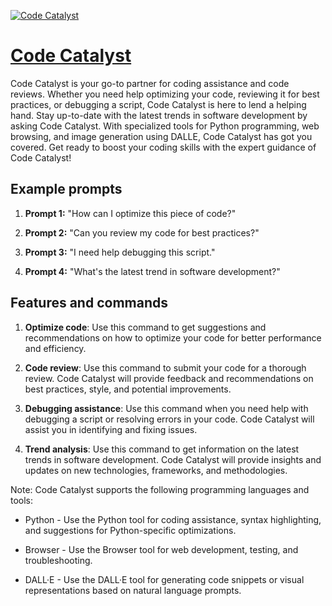 [![Code Catalyst](https://files.oaiusercontent.com/file-owdTGTCkAOye4lAqnuMJGDM9?se=2123-10-19T01%3A12%3A49Z&sp=r&sv=2021-08-06&sr=b&rscc=max-age%3D31536000%2C%20immutable&rscd=attachment%3B%20filename%3D3e54f7d0-511c-4a2f-bcbc-97eea2e31b9a.png&sig=wHCm4kTIyGdeXqviWHYtQ0r%2BmQPStkGXiFKIBJZzj5I%3D)](https://chat.openai.com/g/g-p2VQ7UHg8-code-catalyst)

# [Code Catalyst](https://chat.openai.com/g/g-p2VQ7UHg8-code-catalyst)

Code Catalyst is your go-to partner for coding assistance and code reviews. Whether you need help optimizing your code, reviewing it for best practices, or debugging a script, Code Catalyst is here to lend a helping hand. Stay up-to-date with the latest trends in software development by asking Code Catalyst. With specialized tools for Python programming, web browsing, and image generation using DALLE, Code Catalyst has got you covered. Get ready to boost your coding skills with the expert guidance of Code Catalyst!

## Example prompts

1. **Prompt 1:** "How can I optimize this piece of code?"

2. **Prompt 2:** "Can you review my code for best practices?"

3. **Prompt 3:** "I need help debugging this script."

4. **Prompt 4:** "What's the latest trend in software development?"

## Features and commands

1. **Optimize code**: Use this command to get suggestions and recommendations on how to optimize your code for better performance and efficiency.

2. **Code review**: Use this command to submit your code for a thorough review. Code Catalyst will provide feedback and recommendations on best practices, style, and potential improvements.

3. **Debugging assistance**: Use this command when you need help with debugging a script or resolving errors in your code. Code Catalyst will assist you in identifying and fixing issues.

4. **Trend analysis**: Use this command to get information on the latest trends in software development. Code Catalyst will provide insights and updates on new technologies, frameworks, and methodologies.

Note: Code Catalyst supports the following programming languages and tools:

- Python - Use the Python tool for coding assistance, syntax highlighting, and suggestions for Python-specific optimizations.

- Browser - Use the Browser tool for web development, testing, and troubleshooting.

- DALL·E - Use the DALL·E tool for generating code snippets or visual representations based on natural language prompts.